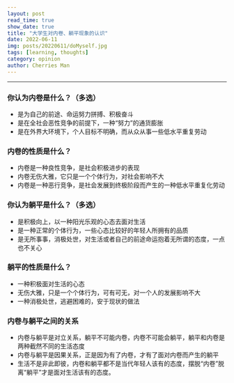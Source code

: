 ```yaml
---
layout: post
read_time: true
show_date: true
title: "大学生对内卷、躺平现象的认识"
date: 2022-06-11
img: posts/20220611/doMyself.jpg
tags: [learning, thoughts]
category: opinion
author: Cherries Man
---
```


****

### 你认为内卷是什么？（多选）

- 是为自己的前途、命运努力拼搏、积极奋斗
- 是在全社会恶性竞争的前提下，一种“努力”的通货膨胀
- 是在外界大环境下，个人目标不明确，而从众从事一些低水平重复劳动

### 内卷的性质是什么？

- 内卷是一种良性竞争，是社会积极进步的表现
- 内卷无伤大雅，它只是一个个体行为，对社会影响不大
- 内卷是一种恶行竞争，是社会发展到终极阶段而产生的一种低水平重复化劳动

### 你认为躺平是什么？（多选）

- 是积极向上，以一种阳光乐观的心态去面对生活
- 是一种正常的个体行为，一些心态比较好的年轻人所拥有的品质
- 是无所事事，消极处世，对生活或者自己的前途命运抱着无所谓的态度，一点也不关心

### 躺平的性质是什么？

- 一种积极面对生活的心态
- 无伤大雅，只是一个个体行为，可有可无，对一个人的发展影响不大
- 一种消极处世，逃避困难的，安于现状的做法

### 内卷与躺平之间的关系

- 内卷与躺平是对立关系，躺平不可能内卷，内卷不可能会躺平，躺平和内卷是两种截然不同的生活态度
- 内卷与躺平是因果关系，正是因为有了内卷，才有了面对内卷而产生的躺平
- 生活不是非此即彼，内卷和躺平都不是当代年轻人该有的态度，摆脱“内卷”脱离“躺平”才是面对生活该有的态度。
